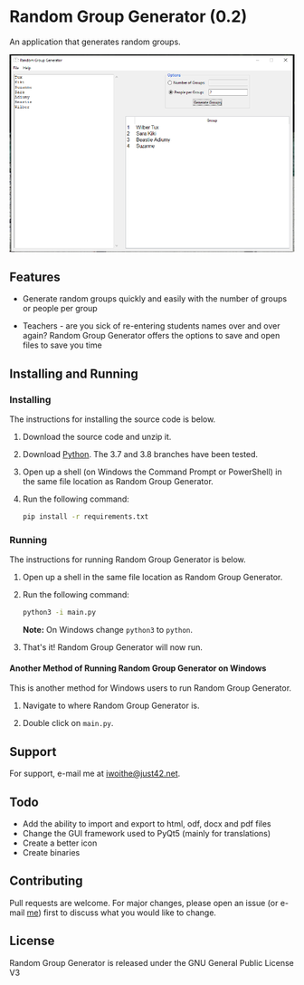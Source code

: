 # Random Group Generator (0.2)

An application that generates random groups.

![](screenshots\demo.png)

## Features

- Generate random groups quickly and easily with the number of groups or people per group

- Teachers - are you sick of re-entering students names over and over again?  Random Group Generator offers the options to save and open files to save you time

## Installing and Running

### Installing

The instructions for installing the source code is below.

1. Download the source code and unzip it.

2. Download [Python](https://www.python.org/downloads). The 3.7 and 3.8 branches have been tested.

3. Open up a shell (on Windows the Command Prompt or PowerShell) in the same file location as Random Group Generator.

4. Run the following command:

   ```bash
   pip install -r requirements.txt
   ```

### Running

The instructions for running Random Group Generator is below.

1. Open up a shell in the same file location as Random Group Generator.

2. Run the following command:

   ```bash
   python3 -i main.py
   ```

   **Note:** On Windows change `python3` to `python`.

3. That's it! Random Group Generator will now run.

#### Another Method of Running Random Group Generator on Windows

This is another method for Windows users to run Random Group Generator.

1. Navigate to where Random Group Generator is.

2. Double click on `main.py`.

## Support

For support, e-mail me at iwoithe@just42.net.

## Todo

- Add the ability to import and export to html, odf, docx and pdf files
- Change the GUI framework used to PyQt5 (mainly for translations)
- Create a better icon
- Create binaries

## Contributing

Pull requests are welcome. For major changes, please open an issue (or e-mail [me](mailto:iwoithe@just42.net)) first to discuss what you would like to change.

## License

Random Group Generator is released under the GNU General Public License V3